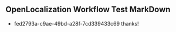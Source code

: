 ## OpenLocalization Workflow Test MarkDown
* fed2793a-c9ae-49bd-a28f-7cd339433c69 thanks!

<!--HONumber=Aug16_HO4-->


